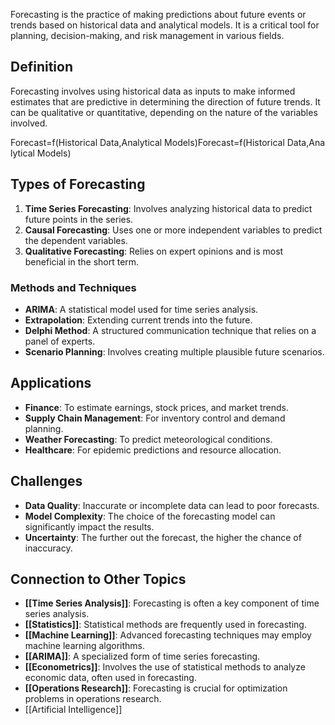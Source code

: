 Forecasting is the practice of making predictions about future events or trends based on historical data and analytical models. It is a critical tool for planning, decision-making, and risk management in various fields.

## Definition

Forecasting involves using historical data as inputs to make informed estimates that are predictive in determining the direction of future trends. It can be qualitative or quantitative, depending on the nature of the variables involved.

Forecast=f(Historical Data,Analytical Models)Forecast=f(Historical Data,Analytical Models)

## Types of Forecasting

1. **Time Series Forecasting**: Involves analyzing historical data to predict future points in the series.
2. **Causal Forecasting**: Uses one or more independent variables to predict the dependent variables.
3. **Qualitative Forecasting**: Relies on expert opinions and is most beneficial in the short term.

### Methods and Techniques

- **ARIMA**: A statistical model used for time series analysis.
- **Extrapolation**: Extending current trends into the future.
- **Delphi Method**: A structured communication technique that relies on a panel of experts.
- **Scenario Planning**: Involves creating multiple plausible future scenarios.

## Applications

- **Finance**: To estimate earnings, stock prices, and market trends.
- **Supply Chain Management**: For inventory control and demand planning.
- **Weather Forecasting**: To predict meteorological conditions.
- **Healthcare**: For epidemic predictions and resource allocation.

## Challenges

- **Data Quality**: Inaccurate or incomplete data can lead to poor forecasts.
- **Model Complexity**: The choice of the forecasting model can significantly impact the results.
- **Uncertainty**: The further out the forecast, the higher the chance of inaccuracy.

## Connection to Other Topics

- **[[Time Series Analysis]]**: Forecasting is often a key component of time series analysis.
- **[[Statistics]]**: Statistical methods are frequently used in forecasting.
- **[[Machine Learning]]**: Advanced forecasting techniques may employ machine learning algorithms.
- **[[ARIMA]]**: A specialized form of time series forecasting.
- **[[Econometrics]]**: Involves the use of statistical methods to analyze economic data, often used in forecasting.
- **[[Operations Research]]**: Forecasting is crucial for optimization problems in operations research.
- [[Artificial Intelligence]]
